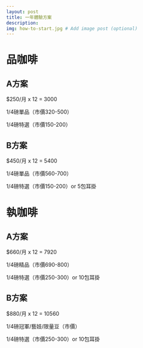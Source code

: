 ```yaml
---
layout: post
title: 一年體驗方案
description: 
img: how-to-start.jpg # Add image post (optional)
---
```

# 品咖啡

## A方案

$250/月 x 12 = 3000

1/4磅單品（市價320-​500）

1/4磅特選（市價150-200）

## B方案

$450/月 x 12 = 5400

1/4磅單品（市價560-​700）

1/4磅特選（市價150-200）or 5包耳掛

# 執咖啡

## A方案

$660/月 x 12 = 7920

1/4磅精品（市價690-​800）

1/4磅特選（市價250-300）or 10包耳掛

## B方案

$880/月 x 12 = 10560

1/4磅冠軍/藝妓/限量豆（市價）

1/4磅特選（市價250-300）or 10包耳掛